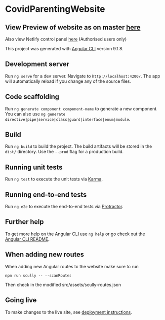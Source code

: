 # CovidParentingWebsite

## View Preview of website as on master [here](http://covid-parenting.idems.international/)
Also view Netlify control panel [here](https://app.netlify.com/sites/covid19-parenting) (Authorised users only)

This project was generated with [Angular CLI](https://github.com/angular/angular-cli) version 9.1.8.

## Development server

Run `ng serve` for a dev server. Navigate to `http://localhost:4200/`. The app will automatically reload if you change any of the source files.

## Code scaffolding

Run `ng generate component component-name` to generate a new component. You can also use `ng generate directive|pipe|service|class|guard|interface|enum|module`.

## Build

Run `ng build` to build the project. The build artifacts will be stored in the `dist/` directory. Use the `--prod` flag for a production build.

## Running unit tests

Run `ng test` to execute the unit tests via [Karma](https://karma-runner.github.io).

## Running end-to-end tests

Run `ng e2e` to execute the end-to-end tests via [Protractor](http://www.protractortest.org/).

## Further help

To get more help on the Angular CLI use `ng help` or go check out the [Angular CLI README](https://github.com/angular/angular-cli/blob/master/README.md).

## When adding new routes
When adding new Angular routes to the website make sure to run
```
npm run scully -- --scanRoutes
```
Then check in the modified src/assets/scully-routes.json

## Going live

To make changes to the live site, see [deployment instructions][1].

[1]: ./docs/Deployment.md
